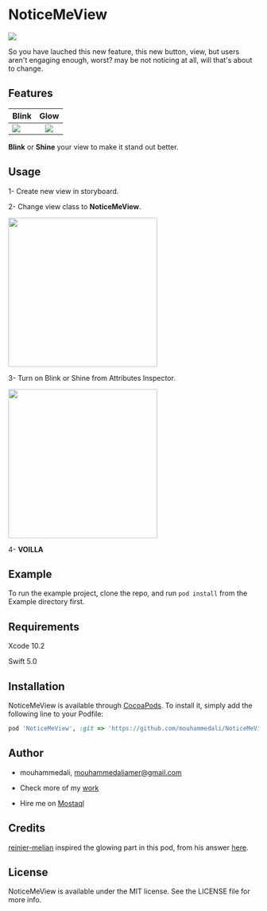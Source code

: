 # NoticeMeView
![](https://drive.google.com/uc?export=download&id=1Zde8v6aQyGjMsm066jPephecf1iwwGLx)

So you have lauched this new feature, this new button, view, but users aren't engaging enough, worst? may be not noticing at all, will that's about to change.


## Features



| Blink        | Glow           |
| ------------- |:-------------:|
|    ![](https://drive.google.com/uc?export=download&id=1ZrDerAM7ot0Ml9BQrvg-7GnGfbV5U9d2) | ![](https://drive.google.com/uc?export=download&id=1aitySdhZ481qBc-qYCLPQ0OgICLL95tm) |


**Blink** or **Shine** your view to make it stand out better.



## Usage
1- Create new view in storyboard.


2- Change view class to **NoticeMeView**.



<img src="https://drive.google.com/uc?export=download&id=1MT88atZ30VBTkHHaO5Sar-wD09i7Xuye" width="300" />

3- Turn on Blink or Shine from Attributes Inspector.


<img src="https://drive.google.com/uc?export=download&id=1V56DbXu40s4J52ofGhyfUfDBAUqzGTwW" width="300" />


4- **VOILLA**

## Example

To run the example project, clone the repo, and run `pod install` from the Example directory first.

## Requirements
Xcode 10.2

Swift 5.0

## Installation

NoticeMeView is available through [CocoaPods](https://cocoapods.org). To install
it, simply add the following line to your Podfile:

```ruby
pod 'NoticeMeView', :git => 'https://github.com/mouhammedali/NoticeMeView'
```

## Author

* mouhammedali, mouhammedaliamer@gmail.com

* Check more of my [work](https://pin.it/lowsm3sscypihq)

* Hire me on [Mostaql](https://mostaql.com/u/mouhammed_ali)


## Credits
[reinier-melian](https://stackoverflow.com/users/6190582/reinier-melian) inspired the glowing part in this pod, from his answer [here](https://stackoverflow.com/a/44861169).


## License

NoticeMeView is available under the MIT license. See the LICENSE file for more info.

